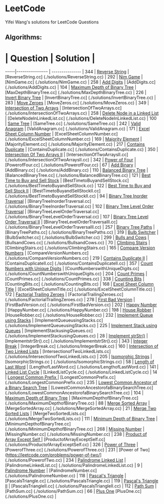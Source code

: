 # LeetCode
Yifei Wang's solutions for LeetCode Questions

## Algorithms:
 #  | Question           |  Solution       | 
 -----|---------------- | --------------- |
 344 | [Reverse String](https://leetcode.com/problems/reverse-string/) | [ReverseString.cc] (./solutions/ReverseString.cc) |
 292 | [Nim Game](https://leetcode.com/problems/nim-game/) | [NimGame.cc] (./solutions/NimGame.cc) |
 258 | [Add Digits](https://leetcode.com/problems/add-digits/) | [AddDigits.cc] (./solutions/AddDigits.cc) |
 104 | [Maximum Depth of Binary Tree](https://leetcode.com/problems/maximum-depth-of-binary-tree/) | [MaxDepthBinaryTree.cc] (./solutions/MaxDepthBinaryTree.cc) |
 226 | [Invert Binary Tree](https://leetcode.com/problems/invert-binary-tree/) | [InvertBinaryTree.cc] (./solutions/InvertBinaryTree.cc) |
 283 | [Move Zeroes](https://leetcode.com/problems/move-zeroes/) | [MoveZeros.cc] (./solutions/MoveZeros.cc) |
 349 | [Intersection of Two Arrays](https://leetcode.com/problems/intersection-of-two-arrays/) | [IntersectionOfTwoArrays.cc] (./solutions/IntersectionOfTwoArrays.cc) |
 258 | [Delete Node in a Linked List](https://leetcode.com/problems/delete-node-in-a-linked-list/) | [DeleteNodeInLinkedList.cc] (./solutions/DeleteNodeInLinkedList.cc) |
 100 | [Same Tree](https://leetcode.com/problems/same-tree/) | [SameTree.cc] (./solutions/SameTree.cc) |
 242 | [Valid Anagram](https://leetcode.com/problems/valid-anagram/) | [ValidAnagram.cc] (./solutions/ValidAnagram.cc) |
 171 | [Excel Sheet Column Number](https://leetcode.com/problems/excel-sheet-column-number/) | [ExcelSheetColumnNumber.cc] (./solutions/ExcelSheetColumnNumber.cc) |
 169 | [Majority Element](https://leetcode.com/problems/majority-element/) | [MajorityElement.cc] (./solutions/MajorityElement.cc) |
 217 | [Contains Duplicate](https://leetcode.com/problems/contains-duplicate/) | [ContainsDuplicate.cc] (./solutions/ContainsDuplicate.cc) |
 350 | [Intersection Of Two Arrays II](https://leetcode.com/problems/intersection-of-two-arrays-ii/) | [IntersectionOfTwoArraysII.cc] (./solutions/IntersectionOfTwoArraysII.cc) |
 342 | [Power of Four](https://leetcode.com/problems/power-of-four/) | [PowerofFour.cc] (./solutions/PowerofFour.cc) |
 67 | [Add Binary](https://leetcode.com/problems/add-binary/) | [AddBinary.cc] (./solutions/AddBinary.cc) |
 110 | [Balanced Binary Tree](https://leetcode.com/problems/balanced-binary-tree/) | [BalancedBinaryTree.cc] (./solutions/BalancedBinaryTree.cc) |
 121 | [Best Time to Buy and Sell Stock](https://leetcode.com/problems/best-time-to-buy-and-sell-stock/) | [BestTimetoBuyandSellStock.cc] (./solutions/BestTimetoBuyandSellStock.cc) |
 122 | [Best Time to Buy and Sell Stock II](https://leetcode.com/problems/best-time-to-buy-and-sell-stock-ii/) | [BestTimetoBuyandSellStockII.cc] (./solutions/BestTimetoBuyandSellStockII.cc) |
 94 | [Binary Tree Inorder Traversal](https://leetcode.com/problems/binary-tree-inorder-traversal/) | [BinaryTreeInorderTraversal.cc] (./solutions/BinaryTreeInorderTraversal.cc) |
 102 | [Binary Tree Level Order Traversal](https://leetcode.com/problems/binary-tree-level-order-traversal/) | [BinaryTreeLevelOrderTraversal.cc] (./solutions/BinaryTreeLevelOrderTraversal.cc) |
 107 | [Binary Tree Level Order Traversal II](https://leetcode.com/problems/binary-tree-level-order-traversal-ii/) | [BinaryTreeLevelOrderTraversalII.cc] (./solutions/BinaryTreeLevelOrderTraversalII.cc) |
 257 | [Binary Tree Paths](https://leetcode.com/problems/binary-tree-paths/) | [BinaryTreePaths.cc] (./solutions/BinaryTreePaths.cc) |
 319 | [Bulb Switcher](https://leetcode.com/problems/bulb-switcher/) | [BulbSwitcher.cc] (./solutions/BulbSwitcher.cc) |
 299 | [Bulls and Cows](https://leetcode.com/problems/bulls-and-cows/) | [BullsandCows.cc] (./solutions/BullsandCows.cc) |
 70 | [Climbing Stairs](https://leetcode.com/problems/climbing-stairs/) | [ClimbingStairs.cc] (./solutions/ClimbingStairs.cc) |
 165 | [Compare Version Numbers](https://leetcode.com/problems/compare-version-numbers/) | [CompareVersionNumbers.cc] (./solutions/CompareVersionNumbers.cc) |
 219 | [Contains Duplicate II](https://leetcode.com/problems/contains-duplicate-ii/) | [ContainsDuplicateII.cc] (./solutions/ContainsDuplicateII.cc) |
 357 | [Count Numbers with Unique Digits](https://leetcode.com/problems/count-numbers-with-unique-digits/) | [CountNumberswithUniqueDigits.cc] (./solutions/CountNumberswithUniqueDigits.cc) |
 204 | [Count Primes](https://leetcode.com/problems/count-primes/) | [CountPrimes.cc] (./solutions/CountPrimes.cc) |
  338 | [Counting Bits](https://leetcode.com/problems/counting-bits/) | [CountingBits.cc] (./solutions/CountingBits.cc) |
 168 | [Excel Sheet Column Title](https://leetcode.com/problems/excel-sheet-column-title/) | [ExcelSheetColumnTitle.cc] (./solutions/ExcelSheetColumnTitle.cc) |
 172 | [Factorial Trailing Zeroes](https://leetcode.com/problems/factorial-trailing-zeroes/) | [FactorialTrailingZeroes.cc] (./solutions/FactorialTrailingZeroes.cc) |
 278 | [First Bad Version](https://leetcode.com/problems/first-bad-version/) | [FirstBadVersion.cc] (./solutions/FirstBadVersion.cc) |
 202 | [Happy Number](https://leetcode.com/problems/happy-number/) | [HappyNumber.cc] (./solutions/HappyNumber.cc) |
 198 | [House Robber](https://leetcode.com/problems/house-robber/) | [HouseRobber.cc] (./solutions/HouseRobber.cc) |
 232 | [Implement Queue using Stacks](https://leetcode.com/problems/implement-queue-using-stacks/) | [ImplementQueueusingStacks.cc] (./solutions/ImplementQueueusingStacks.cc) |
 225 | [Implement Stack using Queues](https://leetcode.com/problems/implement-stack-using-queues/) | [ImplementStackusingQueues.cc] (./solutions/ImplementStackusingQueues.cc) |
 28 | [Implement strStr()](https://leetcode.com/problems/implement-strstr/) | [ImplementstrStr().cc] (./solutions/ImplementstrStr().cc) |
 343 | [Integer Break](https://leetcode.com/problems/integer-break/) | [IntegerBreak.cc] (./solutions/IntegerBreak.cc) |
160 | [Intersection of Two Linked Lists](https://leetcode.com/problems/intersection-of-two-linked-lists/) | [IntersectionofTwoLinkedLists.cc] (./solutions/IntersectionofTwoLinkedLists.cc) |
 205 | [Isomorphic Strings](https://leetcode.com/problems/isomorphic-strings/) | [IsomorphicStrings.cc	] (./solutions/IsomorphicStrings.cc) |
 58 | [Length of Last Word](https://leetcode.com/problems/length-of-last-word/) | [LengthofLastWord.cc] (./solutions/LengthofLastWord.cc) |
 141 | [Linked List Cycle](https://leetcode.com/problems/linked-list-cycle/) | [LinkedListCycle.cc] (./solutions/LinkedListCycle.cc) |
 14 | [Longest Common Prefix ](https://leetcode.com/problems/longest-common-prefix/) | [LongestCommonPrefix.cc] (./solutions/LongestCommonPrefix.cc) |
 235 | [Lowest Common Ancestor of a Binary Search Tree](https://leetcode.com/problems/lowest-common-ancestor-of-a-binary-search-tree/) | [LowestCommonAncestorofaBinarySearchTree.cc] (./solutions/LowestCommonAncestorofaBinarySearchTree.cc) |
 104 | [Maximum Depth of Binary Tree](https://leetcode.com/problems/maximum-depth-of-binary-tree/) | [MaximumDepthofBinaryTree.cc] (./solutions/MaximumDepthofBinaryTree.cc) |
 88 | [Merge Sorted Array](https://leetcode.com/problems/merge-sorted-array/) | [MergeSortedArray.cc] (./solutions/MergeSortedArray.cc) |
 21 | [Merge Two Sorted Lists](https://leetcode.com/problems/merge-two-sorted-lists/) | [MergeTwoSortedLists.cc] (./solutions/MergeTwoSortedLists.cc) |
 111 | [Minimum Depth of Binary Tree](https://leetcode.com/problems/minimum-depth-of-binary-tree/) | [MinimumDepthofBinaryTree.cc] (./solutions/MinimumDepthofBinaryTree.cc) |
 268 | [Missing Number](https://leetcode.com/problems/missing-number/) | [MissingNumber.cc] (./solutions/MissingNumber.cc) |
238 | [Product of Array Except Self ](https://leetcode.com/problems/product-of-array-except-self/) | [ProductofArrayExceptSelf.cc] (./solutions/ProductofArrayExceptSelf.cc) |
 326 | [Power of Three](https://leetcode.com/problems/power-of-three/) | [PowerofThree.cc] (./solutions/PowerofThree.cc) |
 231 | [Power of Two](https://leetcode.com/problems/power-of-two/] (./solutions/PowerofTwo.cc) |
 234 | [Palindrome Linked List](https://leetcode.com/problems/palindrome-linked-list/) | [PalindromeLinkedList.cc] (./solutions/PalindromeLinkedList.cc) |
 9 | [Palindrome Number](https://leetcode.com/problems/palindrome-number/) | [PalindromeNumber.cc] (./solutions/PalindromeNumber.cc) |
 118 | [Pascal's Triangle](https://leetcode.com/problems/pascals-triangle/) | [PascalsTriangle.cc] (./solutions/PascalsTriangle.cc) |
 119 | [Pascal's Triangle II](https://leetcode.com/problems/pascals-triangle-ii/) | [PascalsTriangleII.cc] (./solutions/PascalsTriangleII.cc) |
 112 | [Path Sum](https://leetcode.com/problems/path-sum/) | [PathSum.cc] (./solutions/PathSum.cc) |
 66 | [Plus One](https://leetcode.com/problems/plus-one/) [PlusOne.cc] (./solutions/PlusOne.cc) |

